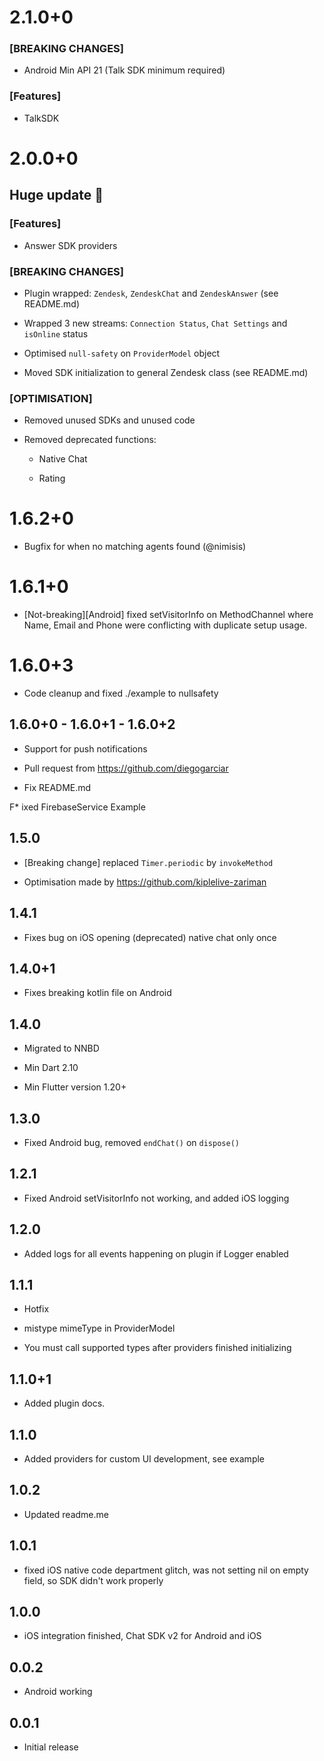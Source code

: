 # 2.1.0+0

### [BREAKING CHANGES]

* Android Min API 21 (Talk SDK minimum required)

### [Features]

* TalkSDK

# 2.0.0+0

## Huge update 🎉

### [Features]

* Answer SDK providers

### [BREAKING CHANGES]

* Plugin wrapped: `Zendesk`, `ZendeskChat` and `ZendeskAnswer` (see README.md)

* Wrapped 3 new streams: `Connection Status`, `Chat Settings` and `isOnline` status

* Optimised `null-safety` on `ProviderModel` object

* Moved SDK initialization to general Zendesk class (see README.md)

### [OPTIMISATION]

* Removed unused SDKs and unused code

* Removed deprecated functions:
        
    * Native Chat
        
    * Rating

# 1.6.2+0

* Bugfix for when no matching agents found (@nimisis)

# 1.6.1+0

* [Not-breaking][Android] fixed setVisitorInfo on MethodChannel where Name, Email and Phone were conflicting with duplicate setup usage.

# 1.6.0+3

* Code cleanup and fixed ./example to nullsafety

## 1.6.0+0 - 1.6.0+1 - 1.6.0+2 

* Support for push notifications

* Pull request from https://github.com/diegogarciar

* Fix README.md

F* ixed FirebaseService Example

## 1.5.0

* [Breaking change] replaced `Timer.periodic` by `invokeMethod`

* Optimisation made by https://github.com/kiplelive-zariman

## 1.4.1

* Fixes bug on iOS opening (deprecated) native chat only once

## 1.4.0+1

* Fixes breaking kotlin file on Android

## 1.4.0

* Migrated to NNBD

* Min Dart 2.10

* Min Flutter version 1.20+

## 1.3.0

* Fixed Android bug, removed `endChat()` on `dispose()`

## 1.2.1

* Fixed Android setVisitorInfo not working, and added iOS logging

## 1.2.0

* Added logs for all events happening on plugin if Logger enabled

## 1.1.1

* Hotfix

* mistype mimeType in ProviderModel

* You must call supported types after providers finished initializing

## 1.1.0+1

* Added plugin docs.

## 1.1.0

* Added providers for custom UI development, see example

## 1.0.2

* Updated readme.me

## 1.0.1

* fixed iOS native code department glitch, was not setting nil on empty field, so SDK didn't work properly

## 1.0.0

* iOS integration finished, Chat SDK v2 for Android and iOS 

## 0.0.2

* Android working

## 0.0.1

* Initial release
